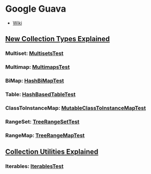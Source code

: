 # Google Guava

* [Wiki](https://github.com/google/guava/wiki)

## [New Collection Types Explained](https://github.com/google/guava/wiki/NewCollectionTypesExplained)

### Multiset: [MultisetsTest](https://github.com/google/guava/blob/master/guava-tests/test/com/google/common/collect/MultisetsTest.java)

### Multimap: [MultimapsTest](https://github.com/google/guava/blob/master/guava-tests/test/com/google/common/collect/MultimapsTest.java)

### BiMap: [HashBiMapTest](https://github.com/google/guava/blob/master/guava-tests/test/com/google/common/collect/HashBiMapTest.java)

### Table: [HashBasedTableTest](https://github.com/google/guava/blob/master/guava-tests/test/com/google/common/collect/HashBasedTableTest.java)

### ClassToInstanceMap: [MutableClassToInstanceMapTest](https://github.com/google/guava/blob/master/guava-tests/test/com/google/common/collect/MutableClassToInstanceMapTest.java)

### RangeSet: [TreeRangeSetTest](https://github.com/google/guava/blob/master/guava-tests/test/com/google/common/collect/TreeRangeSetTest.java)

### RangeMap: [TreeRangeMapTest](https://github.com/google/guava/blob/master/guava-tests/test/com/google/common/collect/TreeRangeMapTest.java)

## [Collection Utilities Explained](https://github.com/google/guava/wiki/CollectionUtilitiesExplained)

### Iterables: [IterablesTest](https://github.com/google/guava/blob/master/guava-tests/test/com/google/common/collect/IterablesTest.java)






